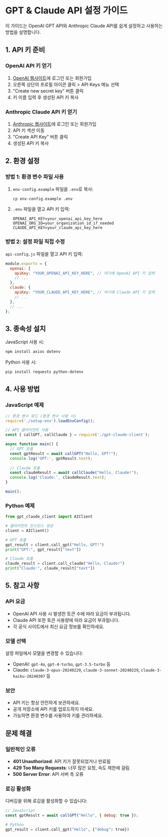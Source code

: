 ﻿# GPT & Claude API 설정 가이드

이 가이드는 OpenAI GPT API와 Anthropic Claude API를 쉽게 설정하고 사용하는 방법을 설명합니다.

## 1. API 키 준비

### OpenAI API 키 얻기

1. [OpenAI 웹사이트](https://platform.openai.com/)에 로그인 또는 회원가입
2. 오른쪽 상단의 프로필 아이콘 클릭 > API Keys 메뉴 선택
3. "Create new secret key" 버튼 클릭
4. 키 이름 입력 후 생성된 API 키 복사

### Anthropic Claude API 키 얻기

1. [Anthropic 웹사이트](https://console.anthropic.com/)에 로그인 또는 회원가입
2. API 키 섹션 이동
3. "Create API Key" 버튼 클릭
4. 생성된 API 키 복사

## 2. 환경 설정

### 방법 1: 환경 변수 파일 사용

1. `env-config.example` 파일을 `.env`로 복사:

   ```bash
   cp env-config.example .env
   ```

2. `.env` 파일을 열고 API 키 입력:

   ```plaintext
   OPENAI_API_KEY=your_openai_api_key_here
   OPENAI_ORG_ID=your_organization_id_if_needed
   CLAUDE_API_KEY=your_claude_api_key_here
   ```

### 방법 2: 설정 파일 직접 수정

`api-config.js` 파일을 열고 API 키 입력:

```javascript
module.exports = {
  openai: {
    apiKey: "YOUR_OPENAI_API_KEY_HERE", // 여기에 OpenAI API 키 입력
    // ...
  },
  claude: {
    apiKey: "YOUR_CLAUDE_API_KEY_HERE", // 여기에 Claude API 키 입력
    // ...
  },
  // ...
};
```

## 3. 종속성 설치

JavaScript 사용 시:

```bash
npm install axios dotenv
```

Python 사용 시:

```bash
pip install requests python-dotenv
```

## 4. 사용 방법

### JavaScript 예제

```javascript
// 환경 변수 로드 (환경 변수 사용 시)
require('./setup-env').loadEnvConfig();

// API 클라이언트 사용
const { callGPT, callClaude } = require('./gpt-claude-client');

async function main() {
  // GPT 호출
  const gptResult = await callGPT("Hello, GPT!");
  console.log('GPT:', gptResult.text);
  
  // Claude 호출
  const claudeResult = await callClaude("Hello, Claude!");
  console.log('Claude:', claudeResult.text);
}

main();
```

### Python 예제

```python
from gpt_claude_client import AIClient

# 클라이언트 인스턴스 생성
client = AIClient()

# GPT 호출
gpt_result = client.call_gpt("Hello, GPT!")
print("GPT:", gpt_result["text"])

# Claude 호출
claude_result = client.call_claude("Hello, Claude!")
print("Claude:", claude_result["text"])
```

## 5. 참고 사항

### API 요금

- OpenAI API 사용 시 발생한 토큰 수에 따라 요금이 부과됩니다.
- Claude API 또한 토큰 사용량에 따라 요금이 부과됩니다.
- 각 공식 사이트에서 최신 요금 정보를 확인하세요.

### 모델 선택

설정 파일에서 모델을 변경할 수 있습니다:

- OpenAI: `gpt-4o`, `gpt-4-turbo`, `gpt-3.5-turbo` 등
- Claude: `claude-3-opus-20240229`, `claude-3-sonnet-20240229`, `claude-3-haiku-20240307` 등

### 보안

- API 키는 항상 안전하게 보관하세요.
- 공개 저장소에 API 키를 업로드하지 마세요.
- 가능하면 환경 변수를 사용하여 키를 관리하세요.

## 문제 해결

### 일반적인 오류

- **401 Unauthorized**: API 키가 잘못되었거나 만료됨
- **429 Too Many Requests**: 너무 많은 요청, 속도 제한에 걸림
- **500 Server Error**: API 서버 측 오류

### 로깅 활성화

디버깅을 위해 로깅을 활성화할 수 있습니다:

```javascript
// JavaScript
const gptResult = await callGPT("Hello", { debug: true });
```

```python
# Python
gpt_result = client.call_gpt("Hello", {"debug": true})
```
